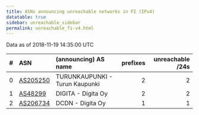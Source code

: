 ```yaml
---
title: ASNs announcing unreachable networks in FI (IPv4)
datatable: true
sidebar: unreachable_sidebar
permalink: unreachable_fi-v4.html
---
```


Data as of 2018-11-19 14:35:00 UTC


<div class="datatable-begin"></div>

|   # | ASN                                      | (announcing) AS name           |   prefixes |   unreachable /24s |
|----:|:-----------------------------------------|:-------------------------------|-----------:|-------------------:|
|   0 | [AS205250](unreachable_AS205250-v4.html) | TURUNKAUPUNKI - Turun Kaupunki |          2 |                  2 |
|   1 | [AS48299](unreachable_AS48299-v4.html)   | DIGITA - Digita Oy             |          2 |                  2 |
|   2 | [AS206734](unreachable_AS206734-v4.html) | DCDN - Digita Oy               |          1 |                  1 |

<div class="datatable-end"></div>